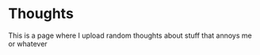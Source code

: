 # Thoughts  
This is a page where I upload random thoughts about stuff that annoys me or whatever  
